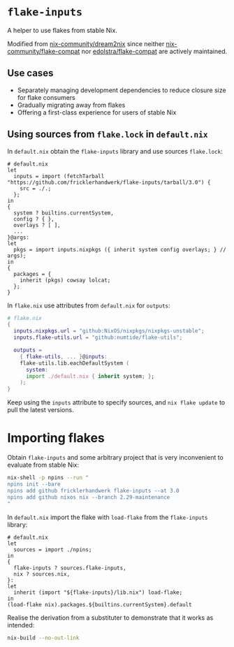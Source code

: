 # `flake-inputs`

A helper to use flakes from stable Nix.

Modified from [nix-community/dream2nix](https://github.com/nix-community/dream2nix/blob/main/dev-flake/flake-compat.nix) since neither [nix-community/flake-compat](https://github.com/nix-community/flake-compat) nor [edolstra/flake-compat](https://github.com/edolstra/flake-compat) are actively maintained.

## Use cases

- Separately managing development dependencies to reduce closure size for flake consumers
- Gradually migrating away from flakes
- Offering a first-class experience for users of stable Nix

## Using sources from `flake.lock` in `default.nix`

In `default.nix` obtain the `flake-inputs` library and use sources `flake.lock`:

```
# default.nix
let
  inputs = import (fetchTarball "https://github.com/fricklerhandwerk/flake-inputs/tarball/3.0") {
    src = ./.;
  };
in
{
  system ? builtins.currentSystem,
  config ? { },
  overlays ? [ ],
  ...
}@args:
let
  pkgs = import inputs.nixpkgs ({ inherit system config overlays; } // args);
in
{
  packages = {
    inherit (pkgs) cowsay lolcat;
  };
}
```

In `flake.nix` use attributes from `default.nix` for `outputs`:

```nix
# flake.nix
{
  inputs.nixpkgs.url = "github:NixOS/nixpkgs/nixpkgs-unstable";
  inputs.flake-utils.url = "github:numtide/flake-utils";

  outputs =
    { flake-utils, ... }@inputs:
    flake-utils.lib.eachDefaultSystem (
      system:
      import ./default.nix { inherit system; };
    );
}
```

Keep using the `inputs` attribute to specify sources, and `nix flake update` to pull the latest versions.

# Importing flakes

Obtain `flake-inputs` and some arbitrary project that is very inconvenient to evaluate from stable Nix:

```bash
nix-shell -p npins --run "
npins init --bare
npins add github fricklerhandwerk flake-inputs --at 3.0
npins add github nixos nix --branch 2.29-maintenance
"
```

In `default.nix` import the flake with `load-flake` from the `flake-inputs` library:

```
# default.nix
let
  sources = import ./npins;
in
{
  flake-inputs ? sources.flake-inputs,
  nix ? sources.nix,
}:
let
  inherit (import "${flake-inputs}/lib.nix") load-flake;
in
(load-flake nix).packages.${builtins.currentSystem}.default
```

Realise the derivation from a substituter to demonstrate that it works as intended:

```bash
nix-build --no-out-link
```
